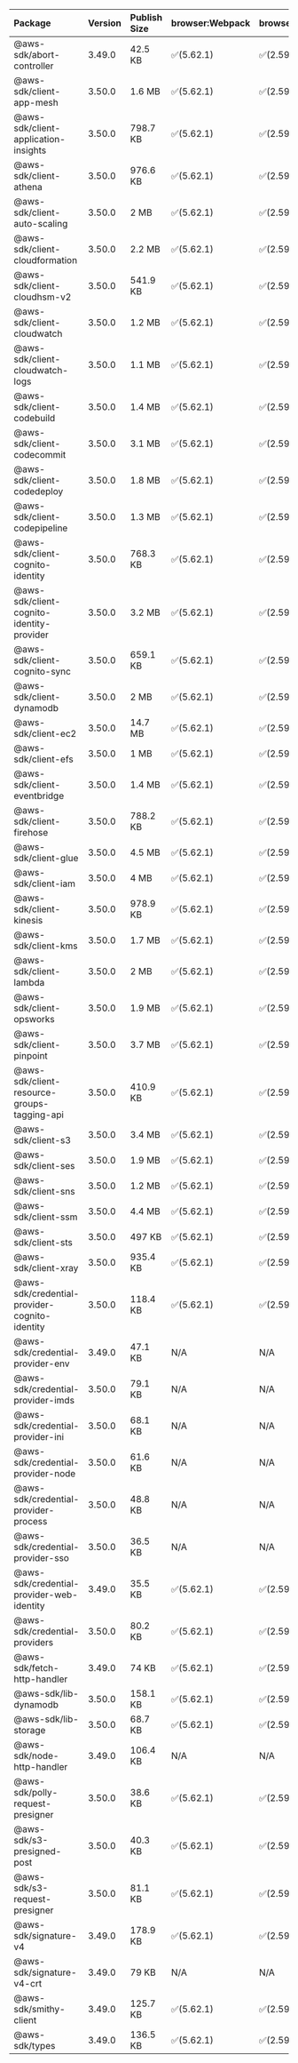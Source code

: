 | Package | Version | Publish Size | browser:Webpack | browser:Rollup | browser:EsBuild |
| :------ | :------ | :----------- | :------ | :----- | :------- |
|@aws-sdk/abort-controller|3.49.0|42.5 KB|✅(5.62.1)|✅(2.59.0)|✅(0.13.12)|
|@aws-sdk/client-app-mesh|3.50.0|1.6 MB|✅(5.62.1)|✅(2.59.0)|✅(0.13.12)|
|@aws-sdk/client-application-insights|3.50.0|798.7 KB|✅(5.62.1)|✅(2.59.0)|✅(0.13.12)|
|@aws-sdk/client-athena|3.50.0|976.6 KB|✅(5.62.1)|✅(2.59.0)|✅(0.13.12)|
|@aws-sdk/client-auto-scaling|3.50.0|2 MB|✅(5.62.1)|✅(2.59.0)|✅(0.13.12)|
|@aws-sdk/client-cloudformation|3.50.0|2.2 MB|✅(5.62.1)|✅(2.59.0)|✅(0.13.12)|
|@aws-sdk/client-cloudhsm-v2|3.50.0|541.9 KB|✅(5.62.1)|✅(2.59.0)|✅(0.13.12)|
|@aws-sdk/client-cloudwatch|3.50.0|1.2 MB|✅(5.62.1)|✅(2.59.0)|✅(0.13.12)|
|@aws-sdk/client-cloudwatch-logs|3.50.0|1.1 MB|✅(5.62.1)|✅(2.59.0)|✅(0.13.12)|
|@aws-sdk/client-codebuild|3.50.0|1.4 MB|✅(5.62.1)|✅(2.59.0)|✅(0.13.12)|
|@aws-sdk/client-codecommit|3.50.0|3.1 MB|✅(5.62.1)|✅(2.59.0)|✅(0.13.12)|
|@aws-sdk/client-codedeploy|3.50.0|1.8 MB|✅(5.62.1)|✅(2.59.0)|✅(0.13.12)|
|@aws-sdk/client-codepipeline|3.50.0|1.3 MB|✅(5.62.1)|✅(2.59.0)|✅(0.13.12)|
|@aws-sdk/client-cognito-identity|3.50.0|768.3 KB|✅(5.62.1)|✅(2.59.0)|✅(0.13.12)|
|@aws-sdk/client-cognito-identity-provider|3.50.0|3.2 MB|✅(5.62.1)|✅(2.59.0)|✅(0.13.12)|
|@aws-sdk/client-cognito-sync|3.50.0|659.1 KB|✅(5.62.1)|✅(2.59.0)|✅(0.13.12)|
|@aws-sdk/client-dynamodb|3.50.0|2 MB|✅(5.62.1)|✅(2.59.0)|✅(0.13.12)|
|@aws-sdk/client-ec2|3.50.0|14.7 MB|✅(5.62.1)|✅(2.59.0)|✅(0.13.12)|
|@aws-sdk/client-efs|3.50.0|1 MB|✅(5.62.1)|✅(2.59.0)|✅(0.13.12)|
|@aws-sdk/client-eventbridge|3.50.0|1.4 MB|✅(5.62.1)|✅(2.59.0)|✅(0.13.12)|
|@aws-sdk/client-firehose|3.50.0|788.2 KB|✅(5.62.1)|✅(2.59.0)|✅(0.13.12)|
|@aws-sdk/client-glue|3.50.0|4.5 MB|✅(5.62.1)|✅(2.59.0)|✅(0.13.12)|
|@aws-sdk/client-iam|3.50.0|4 MB|✅(5.62.1)|✅(2.59.0)|✅(0.13.12)|
|@aws-sdk/client-kinesis|3.50.0|978.9 KB|✅(5.62.1)|✅(2.59.0)|✅(0.13.12)|
|@aws-sdk/client-kms|3.50.0|1.7 MB|✅(5.62.1)|✅(2.59.0)|✅(0.13.12)|
|@aws-sdk/client-lambda|3.50.0|2 MB|✅(5.62.1)|✅(2.59.0)|✅(0.13.12)|
|@aws-sdk/client-opsworks|3.50.0|1.9 MB|✅(5.62.1)|✅(2.59.0)|✅(0.13.12)|
|@aws-sdk/client-pinpoint|3.50.0|3.7 MB|✅(5.62.1)|✅(2.59.0)|✅(0.13.12)|
|@aws-sdk/client-resource-groups-tagging-api|3.50.0|410.9 KB|✅(5.62.1)|✅(2.59.0)|✅(0.13.12)|
|@aws-sdk/client-s3|3.50.0|3.4 MB|✅(5.62.1)|✅(2.59.0)|✅(0.13.12)|
|@aws-sdk/client-ses|3.50.0|1.9 MB|✅(5.62.1)|✅(2.59.0)|✅(0.13.12)|
|@aws-sdk/client-sns|3.50.0|1.2 MB|✅(5.62.1)|✅(2.59.0)|✅(0.13.12)|
|@aws-sdk/client-ssm|3.50.0|4.4 MB|✅(5.62.1)|✅(2.59.0)|✅(0.13.12)|
|@aws-sdk/client-sts|3.50.0|497 KB|✅(5.62.1)|✅(2.59.0)|✅(0.13.12)|
|@aws-sdk/client-xray|3.50.0|935.4 KB|✅(5.62.1)|✅(2.59.0)|✅(0.13.12)|
|@aws-sdk/credential-provider-cognito-identity|3.50.0|118.4 KB|✅(5.62.1)|✅(2.59.0)|✅(0.13.12)|
|@aws-sdk/credential-provider-env|3.49.0|47.1 KB|N/A|N/A|N/A|
|@aws-sdk/credential-provider-imds|3.50.0|79.1 KB|N/A|N/A|N/A|
|@aws-sdk/credential-provider-ini|3.50.0|68.1 KB|N/A|N/A|N/A|
|@aws-sdk/credential-provider-node|3.50.0|61.6 KB|N/A|N/A|N/A|
|@aws-sdk/credential-provider-process|3.50.0|48.8 KB|N/A|N/A|N/A|
|@aws-sdk/credential-provider-sso|3.50.0|36.5 KB|N/A|N/A|N/A|
|@aws-sdk/credential-provider-web-identity|3.49.0|35.5 KB|✅(5.62.1)|✅(2.59.0)|✅(0.13.12)|
|@aws-sdk/credential-providers|3.50.0|80.2 KB|✅(5.62.1)|✅(2.59.0)|✅(0.13.12)|
|@aws-sdk/fetch-http-handler|3.49.0|74 KB|✅(5.62.1)|✅(2.59.0)|✅(0.13.12)|
|@aws-sdk/lib-dynamodb|3.50.0|158.1 KB|✅(5.62.1)|✅(2.59.0)|✅(0.13.12)|
|@aws-sdk/lib-storage|3.50.0|68.7 KB|✅(5.62.1)|✅(2.59.0)|✅(0.13.12)|
|@aws-sdk/node-http-handler|3.49.0|106.4 KB|N/A|N/A|N/A|
|@aws-sdk/polly-request-presigner|3.50.0|38.6 KB|✅(5.62.1)|✅(2.59.0)|✅(0.13.12)|
|@aws-sdk/s3-presigned-post|3.50.0|40.3 KB|✅(5.62.1)|✅(2.59.0)|✅(0.13.12)|
|@aws-sdk/s3-request-presigner|3.50.0|81.1 KB|✅(5.62.1)|✅(2.59.0)|✅(0.13.12)|
|@aws-sdk/signature-v4|3.49.0|178.9 KB|✅(5.62.1)|✅(2.59.0)|✅(0.13.12)|
|@aws-sdk/signature-v4-crt|3.49.0|79 KB|N/A|N/A|N/A|
|@aws-sdk/smithy-client|3.49.0|125.7 KB|✅(5.62.1)|✅(2.59.0)|✅(0.13.12)|
|@aws-sdk/types|3.49.0|136.5 KB|✅(5.62.1)|✅(2.59.0)|✅(0.13.12)|
